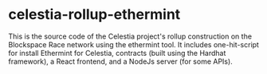# celestia-rollup-ethermint
This is the source code of the Celestia project's rollup construction on the Blockspace Race network using the ethermint tool. It includes one-hit-script for install Ethermint for Celestia,  contracts (built using the Hardhat framework), a React frontend, and a NodeJs server (for some APIs).
